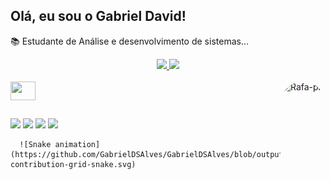 ## Olá, eu sou o Gabriel David!

📚 Estudante de Análise e desenvolvimento de sistemas...

<div align="center">
  <a href="https://github.com/GabrielDSAlves">
  <img height="180em" src="https://github-readme-stats.vercel.app/api?username=GabrielDSAlves&show_icons=true&theme=dark&include_all_commits=true&count_private=true"/>
  <img height="180em" src="https://github-readme-stats.vercel.app/api/top-langs/?username=GabrielDSAlves&layout=compact&langs_count=7&theme=dark"/>
</div>
  
  <div style="display: inline_block"><br>
  <img align="center" height="30" width="40" src="https://cdn.jsdelivr.net/gh/devicons/devicon/icons/cplusplus/cplusplus-original.svg" />
      <img align="right" alt="Rafa-pic" height="150" style="border-radius:50px;" src="https://acegif.com/wp-content/gif/baby-yoda-1.gif">
</div>
  
  ##
  
  <div> 
 
  <a href="https://instagram.com/gabriel_david.alves" target="_blank"><img src="https://img.shields.io/badge/-Instagram-%23E4405F?style=for-the-badge&logo=instagram&logoColor=white" target="_blank"></a>
 	<a href="https://www.facebook.com/profile.php?id=100026378049741" target="_blank"><img src="https://img.shields.io/badge/Facebook-1877F2?style=for-the-badge&logo=facebook&logoColor=white"></a>
  <a href = "mailto:gabrieldsa1609@gmail.com"><img src="https://img.shields.io/badge/-Gmail-%23333?style=for-the-badge&logo=gmail&logoColor=white" target="_blank"></a>
 <a href="https://www.linkedin.com/in/gabriel-david-504130210/" target="_blank"><img src="https://img.shields.io/badge/-LinkedIn-%230077B5?style=for-the-badge&logo=linkedin&logoColor=white" target="_blank"></a> 
    
      ![Snake animation](https://github.com/GabrielDSAlves/GabrielDSAlves/blob/output/github-contribution-grid-snake.svg)
 
</div>
